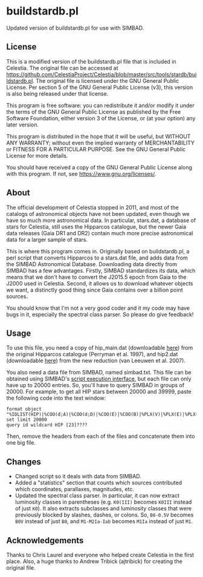# buildstardb.pl
Updated version of buildstardb.pl for use with SIMBAD.

## License
This is a modified version of the buildstardb.pl file that is included in Celestia. The original file can be accessed at https://github.com/CelestiaProject/Celestia/blob/master/src/tools/stardb/buildstardb.pl. The original file is licensed under the GNU General Public License. Per section 5 of the GNU General Public License (v3), this version is also being released under that license.

This program is free software: you can redistribute it and/or modify it under the terms of the GNU General Public License as published by the Free Software Foundation, either version 3 of the License, or (at your option) any later version.

This program is distributed in the hope that it will be useful, but WITHOUT ANY WARRANTY; without even the implied warranty of MERCHANTABILITY or FITNESS FOR A PARTICULAR PURPOSE. See the GNU General Public License for more details.

You should have received a copy of the GNU General Public License along with this program.  If not, see <https://www.gnu.org/licenses/>.

## About
The official development of Celestia stopped in 2011, and most of the catalogs of astronomical objects have not been updated, even though we have so much more astronomical data. In particular, stars.dat, a database of stars for Celestia, still uses the Hipparcos catalogue, but the newer Gaia data releases (Gaia DR1 and DR2) contain much more precise astronomical data for a larger sample of stars.

This is where this program comes in. Originally based on buildstardb.pl, a perl script that converts Hipparcos to a stars.dat file, and adds data from the SIMBAD Astronomical Database. Downloading data directly from SIMBAD has a few advantages. Firstly, SIMBAD standardizes its data, which means that we don't have to convert the J2015.5 epoch from Gaia to the J2000 used in Celestia. Second, it allows us to download whatever objects we want, a distinctly good thing since Gaia contains over a billion point sources.

You should know that I'm not a very good coder and it my code may have bugs in it, especially the spectral class parser. So please do give feedback!

## Usage
To use this file, you need a copy of hip_main.dat (downloadable [here](http://cdsarc.u-strasbg.fr/viz-bin/cat/I/239)) from the original Hipparcos catalogue (Perryman et al. 1997), and hip2.dat (downloadable [here](http://cdsarc.u-strasbg.fr/viz-bin/cat/I/311)) from the new reduction (van Leeuwen et al. 2007).

You also need a data file from SIMBAD, named simbad.txt. This file can be obtained using SIMBAD's [script execution interface](http://simbad.u-strasbg.fr/simbad/sim-fscript), but each file can only have up to 20000 entries. So, you'll have to query SIMBAD in groups of 20000. For example, to get all HIP stars between 20000 and 39999, paste the following code into the text window:

```
format object "%IDLIST(HIP)|%COO(d;A)|%COO(d;D)|%COO(E)|%COO(B)|%PLX(V)|%PLX(E)|%PLX(B)|%FLUXLIST(V;F)|&%FLUXLIST(V;B)|%SP(S)|%SP(B)"
set limit 20000
query id wildcard HIP [23]????
```

Then, remove the headers from each of the files and concatenate them into one big file.

## Changes
* Changed script so it deals with data from SIMBAD.
* Added a "statistics" section that counts which sources contributed which coordinates, parallaxes, magnitudes, etc.
* Updated the spectral class parser. In particular, it can now extract luminosity classes in parentheses (e.g. `K0(III)` becomes `K0III` instead of just `K0`). It also extracts subclasses and luminosity classes that were previously blocked by slashes, dashes, or colons. So, `B0-0.5V` becomes `B0V` instead of just `B0`, and `M1-M2Ia-Iab` becomes `M1Ia` instead of just `M1`.

## Acknowledgements
Thanks to Chris Laurel and everyone who helped create Celestia in the first place. Also, a huge thanks to Andrew Tribick (ajtribick) for creating the original file.
